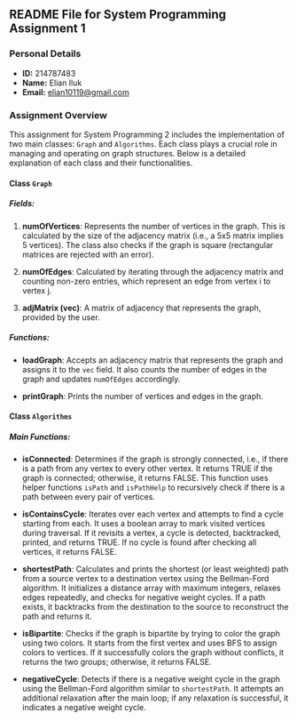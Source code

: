 ## README File for System Programming Assignment 1

### Personal Details
- **ID:** 214787483
- **Name:** Elian Iluk
- **Email:** elian10119@gmail.com

### Assignment Overview
This assignment for System Programming 2 includes the implementation of two main classes: `Graph` and `Algorithms`. Each class plays a crucial role in managing and operating on graph structures. Below is a detailed explanation of each class and their functionalities.

#### Class `Graph`

##### Fields:
1. **numOfVertices**: Represents the number of vertices in the graph. This is calculated by the size of the adjacency matrix (i.e., a 5x5 matrix implies 5 vertices). The class also checks if the graph is square (rectangular matrices are rejected with an error).

2. **numOfEdges**: Calculated by iterating through the adjacency matrix and counting non-zero entries, which represent an edge from vertex i to vertex j.

3. **adjMatrix (vec)**: A matrix of adjacency that represents the graph, provided by the user.

##### Functions:
- **loadGraph**: Accepts an adjacency matrix that represents the graph and assigns it to the `vec` field. It also counts the number of edges in the graph and updates `numOfEdges` accordingly.

- **printGraph**: Prints the number of vertices and edges in the graph.

#### Class `Algorithms`

##### Main Functions:
- **isConnected**: Determines if the graph is strongly connected, i.e., if there is a path from any vertex to every other vertex. It returns TRUE if the graph is connected; otherwise, it returns FALSE. This function uses helper functions `isPath` and `isPathHelp` to recursively check if there is a path between every pair of vertices.

- **isContainsCycle**: Iterates over each vertex and attempts to find a cycle starting from each. It uses a boolean array to mark visited vertices during traversal. If it revisits a vertex, a cycle is detected, backtracked, printed, and returns TRUE. If no cycle is found after checking all vertices, it returns FALSE.

- **shortestPath**: Calculates and prints the shortest (or least weighted) path from a source vertex to a destination vertex using the Bellman-Ford algorithm. It initializes a distance array with maximum integers, relaxes edges repeatedly, and checks for negative weight cycles. If a path exists, it backtracks from the destination to the source to reconstruct the path and returns it.

- **isBipartite**: Checks if the graph is bipartite by trying to color the graph using two colors. It starts from the first vertex and uses BFS to assign colors to vertices. If it successfully colors the graph without conflicts, it returns the two groups; otherwise, it returns FALSE.

- **negativeCycle**: Detects if there is a negative weight cycle in the graph using the Bellman-Ford algorithm similar to `shortestPath`. It attempts an additional relaxation after the main loop; if any relaxation is successful, it indicates a negative weight cycle.
